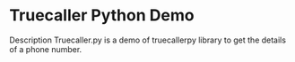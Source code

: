 # Truecaller Python Demo
Description
Truecaller.py is a demo of truecallerpy library to get the details of a phone number.
